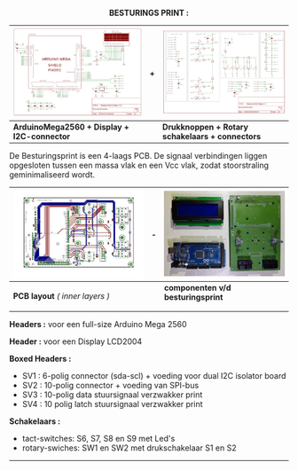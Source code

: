 <b> <p align="center"> BESTURINGS PRINT :</p></b>

<a href= "https://github.com/PI4DEC/Meetzender/blob/master/documentation/besturing_print/DisplayArduinoMega1.pdf"><img src= "https://github.com/PI4DEC/Meetzender/blob/master/documentation/besturing_print/DisplayArduinoMega1TN.jpg"></a> | **+** | <a href= "https://github.com/PI4DEC/Meetzender/blob/master/documentation/besturing_print/DisplayArduinoMega2.pdf"><img src= "https://github.com/PI4DEC/Meetzender/blob/master/documentation/besturing_print/DisplayArduinoMega2TN.jpg" ></a>
--------------------------------------------- | --- |  --------------------------------------------
**ArduinoMega2560 + Display + I2C-connector** |  | **Drukknoppen + Rotary schakelaars + connectors**
<p>
De Besturingsprint is een 4-laags PCB. 
De signaal verbindingen liggen opgesloten tussen een massa vlak en een Vcc vlak, zodat stoorstraling geminimaliseerd wordt.
  
<a href= "https://github.com/PI4DEC/Meetzender/blob/master/documentation/besturing_print/DisplayArduinoBoard.pdf">           <img src="https://github.com/PI4DEC/Meetzender/blob/master/documentation/besturing_print/DisplayArduinoBrdTN.jpg"></a> |**-** | <a href= "https://github.com/PI4DEC/Meetzender/blob/master/documentation/besturing_print/DisplayArduino.jpg">           <img src="https://github.com/PI4DEC/Meetzender/blob/master/documentation/besturing_print/DisplayArduinoTN.jpg"></a>
--------------------------------------------- | --- | ---------------------------------------------------
  **PCB layout** *( inner layers )* | |   **componenten v/d besturingsprint**<p>
  
**Headers :** voor een full-size Arduino Mega 2560

**Header  :** voor een Display LCD2004

**Boxed Headers :**
<ul>
  <li> SV1 :  6-polig connector (sda-scl) + voeding voor dual I2C isolator board  </li>
  <li> SV2 : 10-polig connector + voeding van SPI-bus </li>
  <li> SV3 : 10-polig data stuursignaal verzwakker print </li>
  <li> SV4 : 10 polig latch stuursignaal verzwakker print </li>
</ul>

**Schakelaars :**
<ul>
    <li> tact-switches:  S6, S7, S8 en S9  met Led's </li>
    <li> rotary-swiches: SW1 en SW2  met drukschakelaar S1 en S2 </li>
</ul>
<hr>
